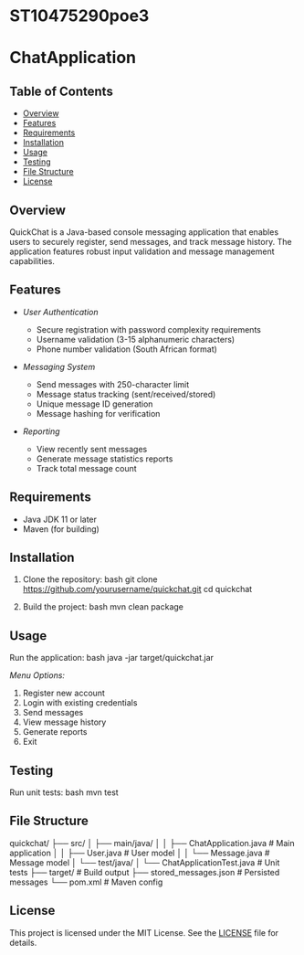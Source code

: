 # ST10475290poe3
# ChatApplication
## Table of Contents
- [Overview](#overview)
- [Features](#features)
- [Requirements](#requirements)
- [Installation](#installation)
- [Usage](#usage)
- [Testing](#testing)
- [File Structure](#file-structure)
- [License](#license)

## Overview
QuickChat is a Java-based console messaging application that enables users to securely register, send messages, and track message history. The application features robust input validation and message management capabilities.

## Features
- *User Authentication*
  - Secure registration with password complexity requirements
  - Username validation (3-15 alphanumeric characters)
  - Phone number validation (South African format)
  
- *Messaging System*
  - Send messages with 250-character limit
  - Message status tracking (sent/received/stored)
  - Unique message ID generation
  - Message hashing for verification

- *Reporting*
  - View recently sent messages
  - Generate message statistics reports
  - Track total message count

## Requirements
- Java JDK 11 or later
- Maven (for building)

## Installation
1. Clone the repository:
bash
git clone https://github.com/yourusername/quickchat.git
cd quickchat


2. Build the project:
bash
mvn clean package


## Usage
Run the application:
bash
java -jar target/quickchat.jar


*Menu Options:*
1. Register new account
2. Login with existing credentials
3. Send messages
4. View message history
5. Generate reports
6. Exit

## Testing
Run unit tests:
bash
mvn test


## File Structure

quickchat/
├── src/
│   ├── main/java/
│   │   ├── ChatApplication.java    # Main application
│   │   ├── User.java               # User model
│   │   └── Message.java            # Message model
│   └── test/java/
│       └── ChatApplicationTest.java # Unit tests
├── target/                        # Build output
├── stored_messages.json           # Persisted messages
└── pom.xml                        # Maven config


## License
This project is licensed under the MIT License. See the [LICENSE](LICENSE) file for details.
